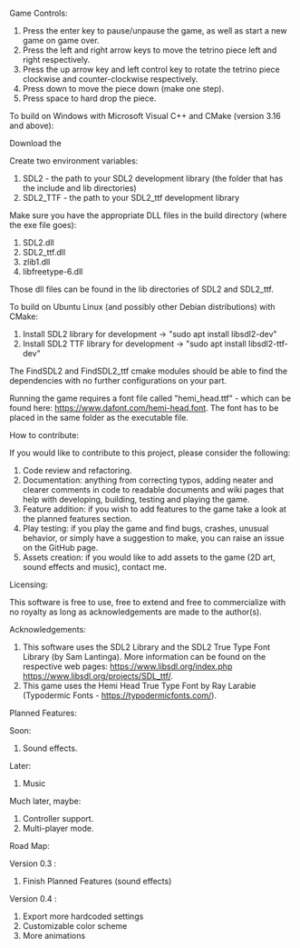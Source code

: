 Game Controls:

1) Press the enter key to pause/unpause the game, as well as start a new game on game over.
2) Press the left and right arrow keys to move the tetrino piece left and right respectively.
3) Press the up arrow key and left control key to rotate the tetrino piece clockwise and counter-clockwise respectively.
4) Press down to move the piece down (make one step).
5) Press space to hard drop the piece.

To build on Windows with Microsoft Visual C++ and CMake (version 3.16 and above):

Download the 

Create two environment variables:
1) SDL2 - the path to your SDL2 development library (the folder that has the include and lib directories)
2) SDL2_TTF - the path to your SDL2_ttf development library

Make sure you have the appropriate DLL files in the build directory (where the exe file goes):
1) SDL2.dll
2) SDL2_ttf.dll
3) zlib1.dll
4) libfreetype-6.dll

Those dll files can be found in the lib directories of SDL2 and SDL2_ttf.

To build on Ubuntu Linux (and possibly other Debian distributions) with CMake:

1) Install SDL2 library for development -> "sudo apt install libsdl2-dev"
2) Install SDL2 TTF library for development -> "sudo apt install libsdl2-ttf-dev"

The FindSDL2 and FindSDL2_ttf cmake modules should be able to find the dependencies with no further configurations on your part.

Running the game requires a font file called "hemi_head.ttf" - which can be found here: https://www.dafont.com/hemi-head.font.
The font has to be placed in the same folder as the executable file.

How to contribute:

If you would like to contribute to this project, please consider the following:

1) Code review and refactoring.
2) Documentation: anything from correcting typos, adding neater and clearer comments in code to readable documents and wiki pages that help with developing, building, testing and playing the game.
3) Feature addition: if you wish to add features to the game take a look at the planned features section. 
4) Play testing: if you play the game and find bugs, crashes, unusual behavior, or simply have a suggestion to make, you can raise an issue on the GitHub page.
5) Assets creation: if you would like to add assets to the game (2D art, sound effects and music), contact me.

Licensing:

This software is free to use, free to extend and free to commercialize with no royalty as long as acknowledgements are made to the author(s).

Acknowledgements:

1) This software uses the SDL2 Library and the SDL2 True Type Font Library (by Sam Lantinga). More information can be found on the respective web pages: https://www.libsdl.org/index.php https://www.libsdl.org/projects/SDL_ttf/. 
2) This game uses the Hemi Head True Type Font by Ray Larabie (Typodermic Fonts - https://typodermicfonts.com/).

Planned Features:

Soon:

1) Sound effects.

Later:
1) Music

Much later, maybe:

1) Controller support.
2) Multi-player mode.

Road Map:

Version 0.3 :

1) Finish Planned Features (sound effects)

Version 0.4 : 

1) Export more hardcoded settings
2) Customizable color scheme
3) More animations